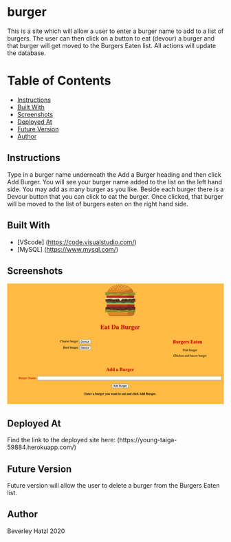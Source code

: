 # burger
This is a site which will allow a user to enter a burger name to add to a list of burgers. The user can then click on a button to eat (devour) a burger and that burger will get moved to the Burgers Eaten list. All actions will update the database. 

# Table of Contents
* [Instructions](#instructions)
* [Built With](#built-with)
* [Screenshots](#screenshots)
* [Deployed At](#deployed-at)
* [Future Version](#future-version)
* [Author](#author)

## Instructions
<p>Type in a burger name underneath the Add a Burger heading and then click Add Burger. You will see your burger name added to the list on the left hand side. You may add as many burger as you like. Beside each burger there is a Devour button that you can click to eat the burger. Once clicked, that burger will be moved to the list of burgers eaten on the right hand side.</p>

## Built With

* [VScode] (https://code.visualstudio.com/) 
* [MySQL] (https://www.mysql.com/)

## Screenshots

![Screenshot of Eat Da Burger site](/public/assets/img/image1.png)

## Deployed At
<p>Find the link to the deployed site here: (https://young-taiga-59884.herokuapp.com/)</p>

## Future Version
<p>Future version will allow the user to delete a burger from the Burgers Eaten list.</p>

## Author
Beverley Hatzl 2020